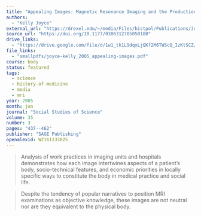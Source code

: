 ```yaml
---
title: "Appealing Images: Magnetic Resonance Imaging and the Production of Authoritative Knowledge"
authors:
  - "Kelly Joyce"
external_url: "https://drexel.edu/~/media/Files/histpol/Publications/JoyceSSS.ashx?la=en"
source_url: "https://doi.org/10.1177/0306312705050180"
drive_links:
  - "https://drive.google.com/file/d/1w1_tk1L9dqxLjQKf2M6TWScQ_IzKtSCZ/view?usp=drivesdk"
file_links:
  - "smallpdfs/joyce-kelly_2005_appealing-images.pdf"
course: body
status: featured
tags:
  - science
  - history-of-medicine
  - media
  - mri
year: 2005
month: jun
journal: "Social Studies of Science"
volume: 35
number: 3
pages: "437--462"
publisher: "SAGE Publishing"
openalexid: W2161133025
---
```


> Analysis of work practices in imaging units and hospitals demonstrates how each image intertwines aspects of a patient’s body, socio-technical features, and economic priorities in locally specific ways to constitute the body in medical practice and social life.

> Despite the tendency of popular narratives to position MRI examinations as objective knowledge, these images are not neutral nor are they equivalent to the physical body.

